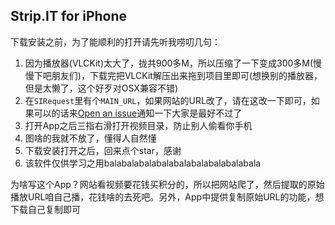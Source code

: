 ## Strip.IT for iPhone
下载安装之前，为了能顺利的打开请先听我唠叨几句：

1. 因为播放器(VLCKit)太大了，拢共900多M，所以压缩了一下变成300多M(慢慢下吧朋友们)，下载完把VLCKit解压出来拖到项目里即可(想换别的播放器，但是太懒了，这个好歹对OSX兼容不错)
2. 在`SIRequest`里有个`MAIN_URL`，如果网站的URL改了，请在这改一下即可，如果可以的话来[Open an issue](https://github.com/titman/Strip.IT/issues/new)通知一下大家是最好不过了
3. 打开App之后三指右滑打开视频目录，防止别人偷看你手机
4. 图啥的我就不放了，懂得人自然懂
5. 下载安装打开之后，回来点个star，感谢
6. 该软件仅供学习之用balabalabalabalabalabalabalabalabala

为啥写这个App？网站看视频要花钱买积分的，所以把网站爬了，然后提取的原始播放URL咱自己播，花钱啥的去死吧。另外，App中提供复制原始URL的功能，想下载自己复制即可
